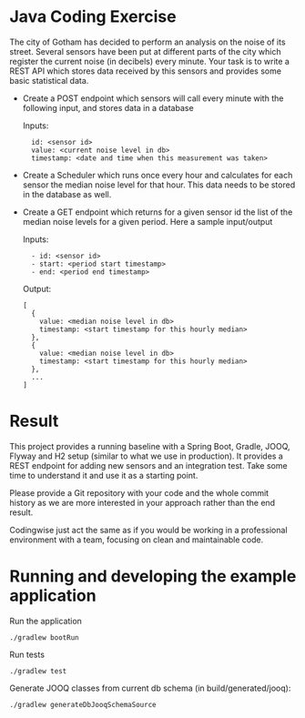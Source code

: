 # Java Coding Exercise

The city of Gotham has decided to perform an analysis on the noise of its street. Several sensors have been put at different parts of the city which register the current noise (in decibels) every minute. Your task is to write a REST API which stores data received by this sensors and provides some basic statistical data.

- Create a POST endpoint which sensors will call every minute with the following input, and stores data in a database
  
  Inputs:
  ```
    id: <sensor id>
    value: <current noise level in db>
    timestamp: <date and time when this measurement was taken>
  ```
  
- Create a Scheduler which runs once every hour and calculates for each sensor the median noise level for that hour. This data needs to be stored in the database as well.

- Create a GET endpoint which returns for a given sensor id the list of the median noise levels for a given period. Here a sample input/output
  
  Inputs:
  ```
    - id: <sensor id>
    - start: <period start timestamp>
    - end: <period end timestamp>
   ```

  Output:
  ```
  [
    {
      value: <median noise level in db>
      timestamp: <start timestamp for this hourly median>
    },
    {
      value: <median noise level in db>
      timestamp: <start timestamp for this hourly median>
    },
    ...
  ]
  ```

# Result
This project provides a running baseline with a Spring Boot, Gradle, JOOQ, Flyway and H2 setup (similar to what we use in production). It provides a REST endpoint for adding new sensors and an integration test. Take some time to understand it and use it as a starting point.

Please provide a Git repository with your code and the whole commit history as we are more interested in your approach rather than the end result. 

Codingwise just act the same as if you would be working in a professional environment with a team, focusing on clean and maintainable code. 

# Running and developing the example application

Run the application
```
./gradlew bootRun
``` 

Run tests
```
./gradlew test
``` 

Generate JOOQ classes from current db schema (in build/generated/jooq):
```
./gradlew generateDbJooqSchemaSource
``` 
